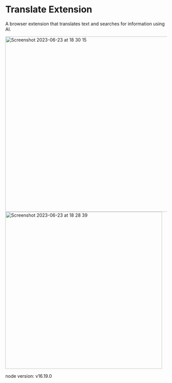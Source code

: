 # Translate Extension

A browser extension that translates text and searches for information using AI.

<img width="545" alt="Screenshot 2023-06-23 at 18 30 15" src="https://github.com/NikiTays/translate-extension/assets/44669801/bf44bc1f-1aed-4d8a-8fff-aea51d14e71f">

<br>

<img width="488" alt="Screenshot 2023-06-23 at 18 28 39" src="https://github.com/NikiTays/translate-extension/assets/44669801/e0415a81-3f54-471a-bf13-45400be5d7d0">

node version: v16.19.0

